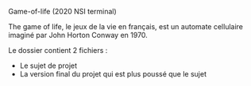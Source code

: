 Game-of-life (2020 NSI terminal)


The game of life, le jeux de la vie en français, est un automate cellulaire imaginé par John Horton Conway en 1970. 

Le dossier contient 2 fichiers : 
  - Le sujet de projet
  - La version final du projet qui est plus poussé que le sujet





